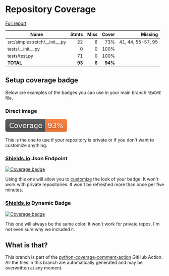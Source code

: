 # Repository Coverage

[Full report](https://htmlpreview.github.io/?https://github.com/Mews/simpleaudiostretch/blob/python-coverage-comment-action-data/htmlcov/index.html)

| Name                              |    Stmts |     Miss |   Cover |   Missing |
|---------------------------------- | -------: | -------: | ------: | --------: |
| src/simplestretch/\_\_init\_\_.py |       22 |        6 |     73% |41, 44, 55-57, 95 |
| tests/\_\_init\_\_.py             |        0 |        0 |    100% |           |
| tests/test.py                     |       71 |        0 |    100% |           |
|                         **TOTAL** |   **93** |    **6** | **94%** |           |


## Setup coverage badge

Below are examples of the badges you can use in your main branch `README` file.

### Direct image

[![Coverage badge](https://raw.githubusercontent.com/Mews/simpleaudiostretch/python-coverage-comment-action-data/badge.svg)](https://htmlpreview.github.io/?https://github.com/Mews/simpleaudiostretch/blob/python-coverage-comment-action-data/htmlcov/index.html)

This is the one to use if your repository is private or if you don't want to customize anything.

### [Shields.io](https://shields.io) Json Endpoint

[![Coverage badge](https://img.shields.io/endpoint?url=https://raw.githubusercontent.com/Mews/simpleaudiostretch/python-coverage-comment-action-data/endpoint.json)](https://htmlpreview.github.io/?https://github.com/Mews/simpleaudiostretch/blob/python-coverage-comment-action-data/htmlcov/index.html)

Using this one will allow you to [customize](https://shields.io/endpoint) the look of your badge.
It won't work with private repositories. It won't be refreshed more than once per five minutes.

### [Shields.io](https://shields.io) Dynamic Badge

[![Coverage badge](https://img.shields.io/badge/dynamic/json?color=brightgreen&label=coverage&query=%24.message&url=https%3A%2F%2Fraw.githubusercontent.com%2FMews%2Fsimpleaudiostretch%2Fpython-coverage-comment-action-data%2Fendpoint.json)](https://htmlpreview.github.io/?https://github.com/Mews/simpleaudiostretch/blob/python-coverage-comment-action-data/htmlcov/index.html)

This one will always be the same color. It won't work for private repos. I'm not even sure why we included it.

## What is that?

This branch is part of the
[python-coverage-comment-action](https://github.com/marketplace/actions/python-coverage-comment)
GitHub Action. All the files in this branch are automatically generated and may be
overwritten at any moment.